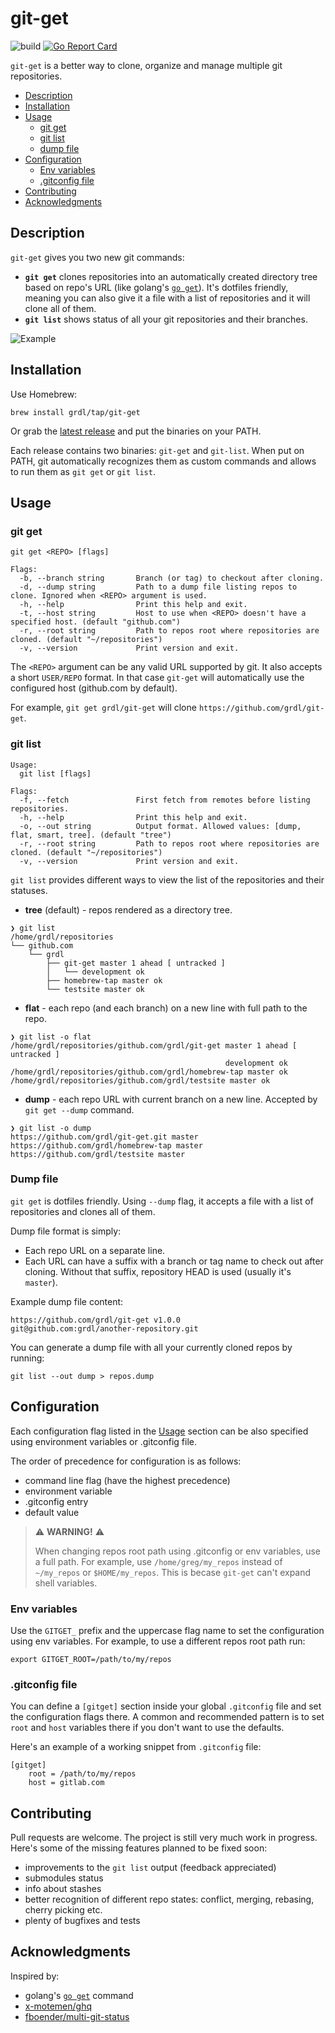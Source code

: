 
# git-get

![build](https://github.com/grdl/git-get/workflows/build/badge.svg)
[![Go Report Card](https://goreportcard.com/badge/github.com/grdl/git-get)](https://goreportcard.com/report/github.com/grdl/git-get)

`git-get` is a better way to clone, organize and manage multiple git repositories. 

* [Description](#description)
* [Installation](#installation)
* [Usage](#usage)
  * [git get](#git-get-1)
  * [git list](#git-list)
  * [dump file](#dump-file)
* [Configuration](#configuration)
  * [Env variables](#env-variables)
  * [.gitconfig file](#.gitconfig-file)
* [Contributing](#contributing)
* [Acknowledgments](#acknowledgments)

## Description

`git-get` gives you two new git commands:
- **`git get`** clones repositories into an automatically created directory tree based on repo's URL (like golang's [`go get`](https://golang.org/cmd/go/)). It's dotfiles friendly, meaning you can also give it a file with a list of repositories and it will clone all of them.
- **`git list`** shows status of all your git repositories and their branches.

![Example](./docs/example.svg)

## Installation

Use Homebrew:
```
brew install grdl/tap/git-get
```

Or grab the [latest release](https://github.com/grdl/git-get/releases) and put the binaries on your PATH.

Each release contains two binaries: `git-get` and `git-list`. When put on PATH, git automatically recognizes them as custom commands and allows to run them as `git get` or `git list`.


## Usage

### git get
```
git get <REPO> [flags]

Flags:
  -b, --branch string       Branch (or tag) to checkout after cloning.
  -d, --dump string         Path to a dump file listing repos to clone. Ignored when <REPO> argument is used.
  -h, --help                Print this help and exit.
  -t, --host string         Host to use when <REPO> doesn't have a specified host. (default "github.com")
  -r, --root string         Path to repos root where repositories are cloned. (default "~/repositories")
  -v, --version             Print version and exit.
```

The `<REPO>` argument can be any valid URL supported by git. It also accepts a short `USER/REPO` format. In that case `git-get` will automatically use the configured host (github.com by default).

For example, `git get grdl/git-get` will clone `https://github.com/grdl/git-get`.




### git list
```
Usage:
  git list [flags]

Flags:
  -f, --fetch               First fetch from remotes before listing repositories.
  -h, --help                Print this help and exit.
  -o, --out string          Output format. Allowed values: [dump, flat, smart, tree]. (default "tree")
  -r, --root string         Path to repos root where repositories are cloned. (default "~/repositories")
  -v, --version             Print version and exit.
```

`git list` provides different ways to view the list of the repositories and their statuses.

- **tree** (default) - repos rendered as a directory tree.
```
❯ git list
/home/grdl/repositories
└── github.com
    └── grdl
        ├── git-get master 1 ahead [ untracked ]
        │   └── development ok
        ├── homebrew-tap master ok
        └── testsite master ok
```

- **flat** - each repo (and each branch) on a new line with full path to the repo.
```
❯ git list -o flat
/home/grdl/repositories/github.com/grdl/git-get master 1 ahead [ untracked ]
                                                development ok
/home/grdl/repositories/github.com/grdl/homebrew-tap master ok
/home/grdl/repositories/github.com/grdl/testsite master ok
```

- **dump** - each repo URL with current branch on a new line. Accepted by `git get --dump` command.
```
❯ git list -o dump
https://github.com/grdl/git-get.git master
https://github.com/grdl/homebrew-tap master
https://github.com/grdl/testsite master
```

### Dump file

`git get` is dotfiles friendly. Using `--dump` flag, it accepts a file with a list of repositories and clones all of them.

Dump file format is simply:
- Each repo URL on a separate line.
- Each URL can have a suffix with a branch or tag name to check out after cloning. Without that suffix, repository HEAD is used (usually it's `master`).

Example dump file content:
```
https://github.com/grdl/git-get v1.0.0
git@github.com:grdl/another-repository.git
```

You can generate a dump file with all your currently cloned repos by running:
```
git list --out dump > repos.dump
``` 

## Configuration

Each configuration flag listed in the [Usage](#Usage) section can be also specified using environment variables or .gitconfig file.

The order of precedence for configuration is as follows:
- command line flag (have the highest precedence)
- environment variable
- .gitconfig entry
- default value

> :warning: **WARNING!** :warning:
>
> When changing repos root path using .gitconfig or env variables, use a full path. For example, use `/home/greg/my_repos` instead of `~/my_repos` or `$HOME/my_repos`. This is becase `git-get` can't expand shell variables.


### Env variables

Use the `GITGET_` prefix and the uppercase flag name to set the configuration using env variables. For example, to use a different repos root path run:
```
export GITGET_ROOT=/path/to/my/repos
```

### .gitconfig file

You can define a `[gitget]` section inside your global `.gitconfig` file and set the configuration flags there. A common and recommended pattern is to set `root` and `host` variables there if you don't want to use the defaults. 

Here's an example of a working snippet from `.gitconfig` file:
```
[gitget]
    root = /path/to/my/repos
    host = gitlab.com
```


## Contributing

Pull requests are welcome. The project is still very much work in progress. Here's some of the missing features planned to be fixed soon:
- improvements to the `git list` output (feedback appreciated)
- submodules status
- info about stashes
- better recognition of different repo states: conflict, merging, rebasing, cherry picking etc.
- plenty of bugfixes and tests


## Acknowledgments

Inspired by:
- golang's [`go get`](https://golang.org/cmd/go/) command
- [x-motemen/ghq](https://github.com/x-motemen/ghq)
- [fboender/multi-git-status](https://github.com/fboender/multi-git-status)

